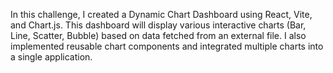 In this challenge, I created a Dynamic Chart Dashboard using React, Vite, and Chart.js. This dashboard will display various interactive charts (Bar, Line, Scatter, Bubble) based on data fetched from an external file. I also implemented reusable chart components and integrated multiple charts into a single application.

